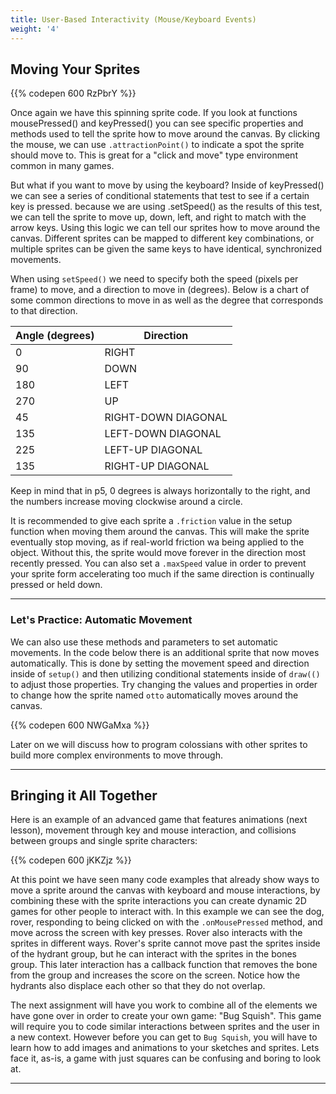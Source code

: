 ```yaml
---
title: User-Based Interactivity (Mouse/Keyboard Events)
weight: '4'
---
```


## Moving Your Sprites

{{% codepen 600 RzPbrY %}}

Once again we have this spinning sprite code. If you look at functions mousePressed() and keyPressed() you can see specific properties and methods used to tell the sprite how to move around the canvas. By clicking the mouse, we can use `.attractionPoint()` to indicate a spot the sprite should move to. This is great for a "click and move" type environment common in many games. 

But what if you want to move by using the keyboard? Inside of keyPressed() we can see a series of conditional statements that test to see if a certain key is pressed. because we are using .setSpeed() as the results of this test, we can tell the sprite to move up, down, left, and right to match with the arrow keys. Using this logic we can tell our sprites how to move around the canvas. Different sprites can be mapped to different key combinations, or multiple sprites can be given the same keys to have identical, synchronized movements.

When using `setSpeed()` we need to specify both the speed (pixels per frame) to move, and a direction to move in (degrees). Below is a chart of some common directions to move in as well as the degree that corresponds to that direction.

| Angle (degrees) | Direction                |
| --------------- | ------------------------ |
| 0               | RIGHT                    |
| 90              | DOWN                     |
| 180             | LEFT                     |
| 270             | UP                       |
| 45              | RIGHT-DOWN DIAGONAL      |
| 135             | LEFT-DOWN DIAGONAL       |
| 225             | LEFT-UP DIAGONAL         |
| 135             | RIGHT-UP DIAGONAL        |

Keep in mind that in p5, 0 degrees is always horizontally to the right, and the numbers increase moving clockwise around a circle.

It is recommended to give each sprite a `.friction` value in the setup function when moving them around the canvas. This will make the sprite eventually stop moving, as if real-world friction wa being applied to the object. Without this, the sprite would move forever in the direction most recently pressed. You can also set a `.maxSpeed` value in order to prevent your sprite form accelerating too much if the same direction is continually pressed or held down.

---

### Let's Practice: Automatic Movement

We can also use these methods and parameters to set automatic movements. In the code below there is an additional sprite that now moves automatically. This is done by setting the movement speed and direction inside of `setup()` and then utilizing conditional statements inside of `draw(()` to adjust those properties. Try changing the values and properties in order to change how the sprite named `otto` automatically moves around the canvas. 

{{% codepen 600 NWGaMxa %}}

Later on we will discuss how to program colossians with other sprites to build more complex environments to move through. 

---

## Bringing it All Together

Here is an example of an advanced game that features animations (next lesson), movement through key and mouse interaction, and collisions between groups and single sprite characters:

{{% codepen 600 jKKZjz %}}

At this point we have seen many code examples that already show ways to move a sprite around the canvas with keyboard and mouse interactions, by combining these with the sprite interactions you can create dynamic 2D games for other people to interact with. In this example we can see the dog, rover, responding to being clicked on with the `.onMousePressed` method, and move across the screen with key presses. Rover also interacts with the sprites in different ways. Rover's sprite cannot move past the sprites inside of the hydrant group, but he can interact with the sprites in the bones group. This later interaction has a callback function that removes the bone from the group and increases the score on the screen. Notice how the hydrants also displace each other so that they do not overlap.

The next assignment will have you work to combine all of the elements we have gone over in order to create your own game: "Bug Squish". This game will require you to code similar interactions between sprites and the user in a new context. However before you can get to `Bug Squish`, you will have to learn how to add images and animations to your sketches and sprites. Lets face it, as-is, a game with just squares can be confusing and boring to look at.

---
